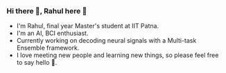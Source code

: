 ### Hi there 👋, Rahul here 🤗

* I'm Rahul, final year Master's student at IIT Patna.    
* I'm an AI, BCI enthusiast.  
* Currently working on decoding neural signals with a Multi-task Ensemble framework.   
* I love meeting new people and learning new things, so please feel free to say hello 🙂.   

<!--
**RahulnKumar/RahulnKumar** is a ✨ _special_ ✨ repository because its `README.md` (this file) appears on your GitHub profile.

Here are some ideas to get you started:

- 🔭 I’m currently working on ...
- 🌱 I’m currently learning ...
- 👯 I’m looking to collaborate on ...
- 🤔 I’m looking for help with ...
- 💬 Ask me about ...
- 📫 How to reach me: ...
- 😄 Pronouns: ...
- ⚡ Fun fact: ...
-->
